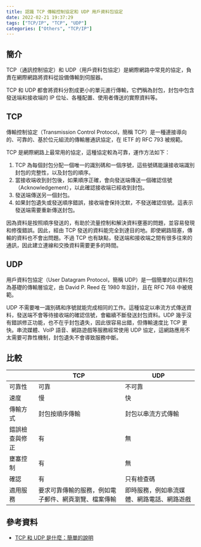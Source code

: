 ```yaml
---
title: 認識 TCP 傳輸控制協定和 UDP 用戶資料包協定
date: 2022-02-21 19:37:29
tags: ["TCP/IP", "TCP", "UDP"]
categories: ["Others", "TCP/IP"]
---
```


## 簡介

TCP（通訊控制協定）和 UDP（用戶資料包協定）是網際網路中常見的協定，負責在網際網路將資料從設備傳輸到伺服器。

TCP 和 UDP 都會將資料分割成更小的單元進行傳輸，它們稱為封包，封包中包含發送端和接收端的 IP 位址、各種配置、使用者傳送的實際資料等。

## TCP

傳輸控制協定（Transmission Control Protocol，簡稱 TCP）是一種連接導向的、可靠的、基於位元組流的傳輸層通訊協定，在 IETF 的 RFC 793 被規範。

TCP 是網際網路上最常用的協定，這種協定較為可靠，運作方法如下：

1. TCP 為每個封包分配一個唯一的識別碼和一個序號，這些號碼能讓接收端識別封包的完整性，以及封包的順序。
2. 當接收端收到封包後，如果順序正確，會向發送端傳送一個確認信號（Acknowledgement），以此確認接收端已經收到封包。
3. 發送端傳送另一個封包。
4. 如果封包遺失或發送順序錯誤，接收端會保持沈默，不發送確認信號。這表示發送端需要重新傳送封包。

因為資料是按照順序發送的，有助於流量控制和解決資料壅塞的問題，並容易發現和修復錯誤。因此，經由 TCP 發送的資料能完全到達目的地。即使網路阻塞，傳輸的資料也不會出問題。不過 TCP 也有缺點，發送端和接收端之間有很多往來的通訊，因此建立連線和交換資料需要更多的時間。

## UDP

用戶資料包協定（User Datagram Protocol，簡稱 UDP）是一個簡單的以資料包為基礎的傳輸層協定，由 David P. Reed 在 1980 年設計，且在 RFC 768 中被規範。

UDP 不需要唯一識別碼和序號就能完成相同的工作。這種協定以串流方式傳送資料，發送端不會等待接收端的確認信號，會繼續不斷發送封包資料。UDP 幾乎沒有錯誤修正功能，也不在乎封包遺失，因此很容易出錯，但傳輸速度比 TCP 更快。串流媒體、VoIP 語音、網路遊戲等服務經常使用 UDP 協定，這網路應用不太需要可靠性機制，封包遺失不會導致服務中斷。

## 比較

| | TCP | UDP |
| --- | --- | --- |
| 可靠性 | 可靠 | 不可靠 |
| 速度 | 慢 | 快 |
| 傳輸方式 | 封包按順序傳輸 | 封包以串流方式傳輸 |
| 錯誤檢查與修正 | 有 | 無 |
| 壅塞控制 | 有 | 無 |
| 確認 | 有 | 只有檢查碼 |
| 適用服務 | 要求可靠傳輸的服務，例如電子郵件、網頁瀏覽、檔案傳輸 | 即時服務，例如串流媒體、網路電話、網路遊戲 |

## 參考資料

- [TCP 和 UDP 是什麼：簡單的說明](https://nordvpn.com/zh-tw/blog/tcp-udp-bijiao/)
